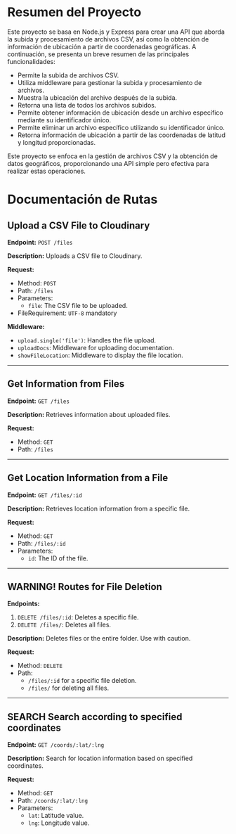 # Resumen del Proyecto

Este proyecto se basa en Node.js y Express para crear una API que aborda la subida y procesamiento de archivos CSV, así como la obtención de información de ubicación a partir de coordenadas geográficas. A continuación, se presenta un breve resumen de las principales funcionalidades:

- Permite la subida de archivos CSV.
- Utiliza middleware para gestionar la subida y procesamiento de archivos.
- Muestra la ubicación del archivo después de la subida.
- Retorna una lista de todos los archivos subidos.
- Permite obtener información de ubicación desde un archivo específico mediante su identificador único.
- Permite eliminar un archivo específico utilizando su identificador único.
- Retorna información de ubicación a partir de las coordenadas de latitud y longitud proporcionadas.

Este proyecto se enfoca en la gestión de archivos CSV y la obtención de datos geográficos, proporcionando una API simple pero efectiva para realizar estas operaciones.


# Documentación de Rutas
## Upload a CSV File to Cloudinary

**Endpoint:** `POST /files`

**Description:** Uploads a CSV file to Cloudinary.

**Request:**
- Method: `POST`
- Path: `/files`
- Parameters:
  - `file`: The CSV file to be uploaded.
- FileRequirement: `UTF-8` mandatory

**Middleware:**
- `upload.single('file')`: Handles the file upload.
- `uploadDocs`: Middleware for uploading documentation.
- `showFileLocation`: Middleware to display the file location.

---

## Get Information from Files

**Endpoint:** `GET /files`

**Description:** Retrieves information about uploaded files.

**Request:**
- Method: `GET`
- Path: `/files`

---

## Get Location Information from a File

**Endpoint:** `GET /files/:id`

**Description:** Retrieves location information from a specific file.

**Request:**
- Method: `GET`
- Path: `/files/:id`
- Parameters:
  - `id`: The ID of the file.

---

## WARNING! Routes for File Deletion

**Endpoints:**
1. `DELETE /files/:id`: Deletes a specific file.
2. `DELETE /files/`: Deletes all files.

**Description:** Deletes files or the entire folder. Use with caution.

**Request:**
- Method: `DELETE`
- Path:
  - `/files/:id` for a specific file deletion.
  - `/files/` for deleting all files.

---

## SEARCH Search according to specified coordinates

**Endpoint:** `GET /coords/:lat/:lng`

**Description:** Search for location information based on specified coordinates.

**Request:**
- Method: `GET`
- Path: `/coords/:lat/:lng`
- Parameters:
  - `lat`: Latitude value.
  - `lng`: Longitude value.
